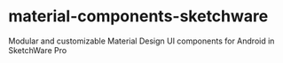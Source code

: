 # material-components-sketchware
Modular and customizable Material Design UI components for Android in SketchWare Pro
